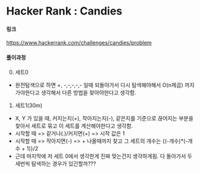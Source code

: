 # Hacker Rank : Candies

#### 링크
https://www.hackerrank.com/challenges/candies/problem  
  

#### 풀이과정

0. 세트0
- 완전탐색으로 하면 +, -,-,-,-,- 일때 되돌아가서 다시 탐색해야해서 O(n제곱) 까지 가야한다고 생각해서 다른 방법을 찾아야한다고 생각함.



1. 세트1(30m)
- X, Y 가 있을 때, 커지는지(+), 작아지는지(-), 같은지를 기준으로 끊어지는 부분을 찾아서 세트로 묶고 이 세트를 계산해야한다고 생각함.
- 시작할 때 => 같거나(.)/커지면(+) => 시작 값은 1
- 시작할 때 => 작아지면(-) => + 나올때까지 찾고 그 세트의 개수는 {(-개수)*(-개수 + 1)}/2
- 근데 마지막에 저 세트 0에서 생각한게 진짜 맞는건지 생각하게됨. 다 돌아가서 두세번씩 탐색하는 경우가 있긴할까???